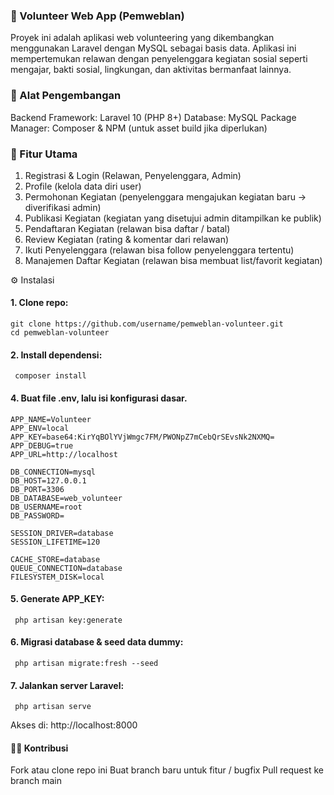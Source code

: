### 🌟 Volunteer Web App (Pemweblan)

Proyek ini adalah aplikasi web volunteering yang dikembangkan menggunakan Laravel dengan MySQL sebagai basis data.
Aplikasi ini mempertemukan relawan dengan penyelenggara kegiatan sosial seperti mengajar, bakti sosial, lingkungan, dan aktivitas bermanfaat lainnya.

### 🔧 Alat Pengembangan
Backend Framework: Laravel 10 (PHP 8+)
Database: MySQL
Package Manager: Composer & NPM (untuk asset build jika diperlukan)

### 🚀 Fitur Utama
1. Registrasi & Login (Relawan, Penyelenggara, Admin)
2. Profile (kelola data diri user)
3. Permohonan Kegiatan (penyelenggara mengajukan kegiatan baru → diverifikasi admin)
4. Publikasi Kegiatan (kegiatan yang disetujui admin ditampilkan ke publik)
5. Pendaftaran Kegiatan (relawan bisa daftar / batal)
6. Review Kegiatan (rating & komentar dari relawan)
7. Ikuti Penyelenggara (relawan bisa follow penyelenggara tertentu)
8. Manajemen Daftar Kegiatan (relawan bisa membuat list/favorit kegiatan)

⚙️ Instalasi

#### 1. Clone repo:
    git clone https://github.com/username/pemweblan-volunteer.git
    cd pemweblan-volunteer


#### 2. Install dependensi:
   ````
    composer install
   ````

#### 4. Buat file .env, lalu isi konfigurasi dasar.
````
APP_NAME=Volunteer
APP_ENV=local
APP_KEY=base64:KirYqBOlYVjWmgc7FM/PWONpZ7mCebQrSEvsNk2NXMQ=
APP_DEBUG=true
APP_URL=http://localhost

DB_CONNECTION=mysql
DB_HOST=127.0.0.1
DB_PORT=3306
DB_DATABASE=web_volunteer
DB_USERNAME=root
DB_PASSWORD=

SESSION_DRIVER=database
SESSION_LIFETIME=120

CACHE_STORE=database
QUEUE_CONNECTION=database
FILESYSTEM_DISK=local
````

#### 5. Generate APP_KEY:
   ````
    php artisan key:generate
   ````
#### 6. Migrasi database & seed data dummy:
   ````
    php artisan migrate:fresh --seed
   ````
#### 7. Jalankan server Laravel:
   ````
    php artisan serve
   ````
Akses di: http://localhost:8000

#### 👨‍💻 Kontribusi
Fork atau clone repo ini
Buat branch baru untuk fitur / bugfix
Pull request ke branch main
